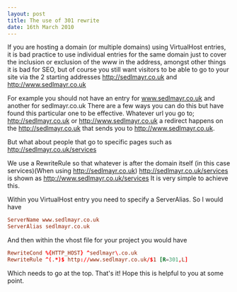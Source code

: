 ```yaml
---
layout: post
title: The use of 301 rewrite
date: 16th March 2010
---
```


If you are hosting a domain (or multiple domains) using VirtualHost entries, it is bad practice to use individual entries for the same domain just to cover the inclusion or exclusion of the www in the address, amongst other things it is bad for SEO, but of course you still want visitors to be able to go to your site via the 2 starting addresses http://sedlmayr.co.uk and http://www.sedlmayr.co.uk

For example you should not have an entry for www.sedlmayr.co.uk and another for sedlmayr.co.uk
There are a few ways you can do this but have found this particular one to be effective.
Whatever url you go to; http://sedlmayr.co.uk or http://www.sedlmayr.co.uk a redirect happens on the http://sedlmayr.co.uk that sends you to http://www.sedlmayr.co.uk.

But what about people that go to specific pages such as http://sedlmayr.co.uk/services

We use a RewriteRule so that whatever is after the domain itself (in this case services)(When using http://sedlmayr.co.uk) http://sedlmayr.co.uk/services is shown as http://www.sedlmayr.co.uk/services
It is very simple to achieve this.

Within you VirtualHost entry you need to specify a ServerAlias. So I would have

```conf
ServerName www.sedlmayr.co.uk
ServerAlias sedlmayr.co.uk
```

And then within the vhost file for your project you would have

```conf
RewriteCond %{HTTP_HOST} ^sedlmayr\.co.uk
RewriteRule ^(.*)$ http://www.sedlmayr.co.uk/$1 [R=301,L]
```

Which needs to go at the top.
That's it!
Hope this is helpful to you at some point.
